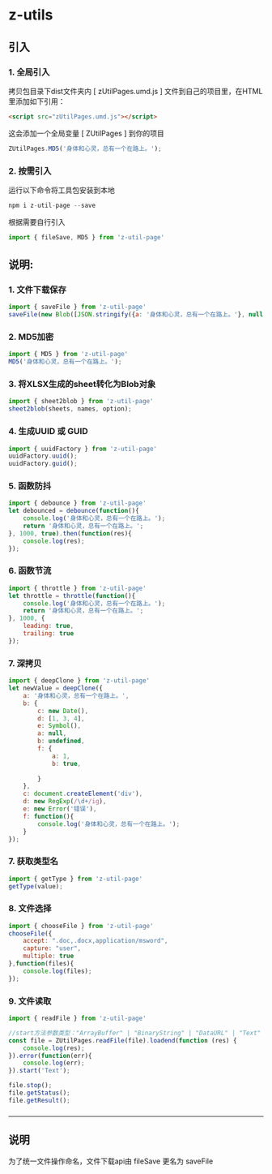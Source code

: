 # __z-utils__

## 引入

### 1. 全局引入

拷贝包目录下dist文件夹内 [ zUtilPages.umd.js ] 文件到自己的项目里，在HTML里添加如下引用：

``` html
<script src="zUtilPages.umd.js"></script>
```

这会添加一个全局变量 [ ZUtilPages ] 到你的项目

``` javascript
ZUtilPages.MD5('身体和心灵，总有一个在路上。');
```

### 2. 按需引入

运行以下命令将工具包安装到本地

``` javascript
npm i z-util-page --save
```

根据需要自行引入

``` javascript
import { fileSave, MD5 } from 'z-util-page'
```

## 说明:

### 1. 文件下载保存

``` javascript
import { saveFile } from 'z-util-page'
saveFile(new Blob([JSON.stringify({a: '身体和心灵，总有一个在路上。'}, null, 2)], {type : 'application/json'}), 'test.json');
```

### 2. MD5加密

``` javascript
import { MD5 } from 'z-util-page'
MD5('身体和心灵，总有一个在路上。');
```

### 3.  将XLSX生成的sheet转化为Blob对象

``` javascript
import { sheet2blob } from 'z-util-page'
sheet2blob(sheets, names, option);
```

### 4.  生成UUID  或  GUID

``` javascript
import { uuidFactory } from 'z-util-page'
uuidFactory.uuid();
uuidFactory.guid();
```

### 5. 函数防抖

``` javascript
import { debounce } from 'z-util-page'
let debounced = debounce(function(){
    console.log('身体和心灵，总有一个在路上。');
    return '身体和心灵，总有一个在路上。';
}, 1000, true).then(function(res){
    console.log(res);
});
```

### 6. 函数节流

``` javascript
import { throttle } from 'z-util-page'
let throttle = throttle(function(){
    console.log('身体和心灵，总有一个在路上。');
    return '身体和心灵，总有一个在路上。';
}, 1000, {
    leading: true,
    trailing: true
});
```

### 7. 深拷贝

``` javascript
import { deepClone } from 'z-util-page'
let newValue = deepClone({
    a: '身体和心灵，总有一个在路上。',
    b: {
        c: new Date(),
        d: [1, 3, 4],
        e: Symbol(),
        a: null,
        b: undefined,
        f: {
            a: 1,
            b: true,
            
        }
    },
    c: document.createElement('div'),
    d: new RegExp(/\d+/ig),
    e: new Error('错误'),
    f: function(){
        console.log('身体和心灵，总有一个在路上。');
    }
});
```

### 7. 获取类型名

``` javascript
import { getType } from 'z-util-page'
getType(value);
```

### 8. 文件选择

~~~ javascript
import { chooseFile } from 'z-util-page'
chooseFile({
    accept: ".doc,.docx,application/msword",
    capture: "user",
    multiple: true
},function(files){
    console.log(files);
});
~~~

### 9. 文件读取

~~~ javascript
import { readFile } from 'z-util-page'

//start方法参数类型："ArrayBuffer" | "BinaryString" | "DataURL" | "Text"
const file = ZUtilPages.readFile(file).loadend(function (res) {
    console.log(res);
}).error(function(err){
    console.log(err);
}).start('Text');

file.stop();
file.getStatus();
file.getResult();

~~~

### 



---
## 说明

为了统一文件操作命名，文件下载api由 fileSave 更名为  saveFile